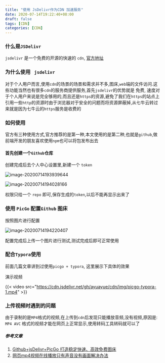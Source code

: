 ```yaml
---
title: "使用 JsDelivr作为CDN 加速服务"
date: 2020-07-14T19:22:40+08:00
draft: false
tags: [CDN]
categories: [CDN]
---
```


### 什么是` JSDelivr ` 

`jsdelivr` 是一个免费的开源的快速的 `cdn`, [官方地址](https://www.jsdelivr.com/)

### 为什么使用 ` jsdelivr`

对于个人用户而言,使用`cdn`的场景的场景和需求并不多,图床,`web`端的文件访问.这些功能当然也有很多`cdn`的服务商提供服务,首先`jsdelivr`的优势就是 免费, 速度对于个人用户来说是完全够用的,而且还是`https`的资源,避免了我们在`https`的站点上引用一些`http`的资源时由于浏览器对于安全的问题而将资源屏蔽掉,从七牛云转过来就是因为七牛云的`https`服务是收费的

### 如何使用

官方有三种使用方式,官方推荐的是第一种,本文使用的是第二种,也就是`github`,做前端开发的朋友喜欢使用`npm`也可以将包发布出去

#### 首先创建一个`Github`仓库

创建完成后去个人中心设置里,新建一个 `token`

![image-20200714193939644](https://cdn.jsdelivr.net/gh/ayuayue/cdn/img/20200714193941.png)

![image-20200714194028166](https://cdn.jsdelivr.net/gh/ayuayue/cdn/img/20200714194030.png)

权限只给一个 `repo` 即可,保存生成的`token`,以后不能再显示出来了

### 使用 `PicGo` 配置`Github` 图床

按照图片进行配置

![image-20200714194220407](https://cdn.jsdelivr.net/gh/ayuayue/cdn/img/20200714194221.png)

配置完成后上传一个图片进行测试,测试完成后即可正常使用

### 配合`Typora`使用 

前面几篇文章讲到过使用`picgo + typora`, 这里展示下具体的效果  


演示视频

{{< video src="https://cdn.jsdelivr.net/gh/ayuayue/cdn/img/picgo-typora-1.mp4" >}}


### 上传视频时遇到的问题

由于录制的是`MP4`格式的视频,在上传到`cdn`后发现只能播放音频,没有视频,原因是: `MP4 AVC` 格式的视频才能在网页上正常显示,使用转码工具转码就可以了

##### 参考文章

1. [Github+jsDelivr+PicGo 打造稳定快速、高效免费图床](https://www.jianshu.com/p/a36e9c64361d)
2. [网页mp4视频在线播放只有声音没有画面解决办法](https://www.yaxi.net/2017-06-16/1455.html)